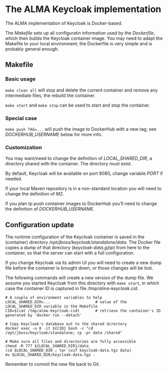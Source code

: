 # The ALMA Keycloak implementation

The ALMA implementation of Keycloak is Docker-based.

The _Makefile_ sets up all configuratin information used by the _Dockerfile_, 
which then builds the Keycloak container image. You may need to adapt the 
Makefile to your local environment; the Dockerfile is very simple and is
probably general enough.

## Makefile

### Basic usage

`make clean all` will stop and delete the current container and remove
any intermediate files, the rebuild the container.

`make start` and `make stop` can be used to start and stop the container.

### Special case

`make push TAG=...` will push the image to DockerHub with a new tag;
see _DOCKERHUB\_USERNAME_ below for more info.

### Customization

You may want/need to change the definition of _LOCAL\_SHARED\_DIR_, 
a directory shared with the container. The directory must exist.

By default, Keycloak will be available on port 8080, change 
variable _PORT_ if needed.

If your local Maven repository is in a non-standard location you will need 
to change the definition of _M2_.

If you plan tp push container images to DockerHub you'll need to change
the definition of _DOCKERHUB\_USERNAME_.

## Configuration update

The runtime configuration of the Keycloak container is saved 
in the (container) 
directory _/opt/jboss/keycloak/standalone/data_. The Docker file copies
a dump of that directory (_keycloak-data.gzip_) from here
to the container, so that the server can
start with a full configuration.

If you change Keycloak via its admin UI you will need to create a 
new dump file before the container is brought down, or those
changes will be lost.

The following commands will create a new version of the dump file.
We assume you started Keycloak 
from this directory with `make start`, in which case the container 
ID is captured in file 
_/tmp/alma-keycloak.cid_.

```
# A couple of environment variables to help
LOCAL_SHARED_DIR=...                    # value of the LOCAL_SHARED_DIR variable in the Makefile
CID=$(cat /tmp/alma-keycloak.cid)       # retrieve the container's ID generated by 'docker run --detach'

# Copy Keycloak's database out to the shared directory 
docker exec -u 0 -it ${CID} bash -c "cd /opt/jboss/keycloak/standalone; cp -pr data /shared"

# Make sure all files and directories are fully accessible
chmod -R 777 ${LOCAL_SHARED_DIR}/data
(cd $LOCAL_SHARED_DIR ; tar cvzf keycloak-data.tgz data)
mv $LOCAL_SHARED_DIR/keycloak-data.tgz .
```

Remember to commit the new file back to Git.
